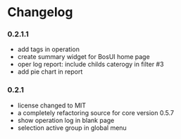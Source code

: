 # Changelog

### 0.2.1.1

- add tags in operation
- create summary widget for BosUI home page
- oper log report: include childs caterogy in filter #3
- add pie chart in report

### 0.2.1

- license changed to MIT
- a completely refactoring source for core version 0.5.7
- show operation log in blank page
- selection active group in global menu

